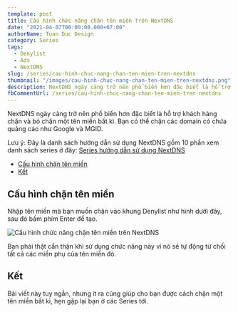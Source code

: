 ```yaml
---
template: post
title: Cấu hình chức năng chặn tên miền trên NextDNS
date: "2021-04-07T00:00:00.000+07:00"
authorName: Tuan Duc Design
category: Series
tags:
  - Denylist
  - Ads
  - NextDNS
slug: /series/cau-hinh-chuc-nang-chan-ten-mien-tren-nextdns
thumbnail: "/images/cau-hinh-chuc-nang-chan-ten-mien-tren-nextdns.png"
description: NextDNS ngày càng trở nên phổ biến hơn đặc biết là hỗ trợ chặn và bỏ chặn một tên miền bất kì. Bạn có thể chặn các domain có chứa quảng cáo như Google và MGID.
fbCommentUrl: /series/cau-hinh-chuc-nang-chan-ten-mien-tren-nextdns
---
```


NextDNS ngày càng trở nên phổ biến hơn đặc biết là hỗ trợ khách hàng chặn và bỏ chặn một tên miền bất kì. Bạn có thể chặn các domain có chứa quảng cáo như Google và MGID.

Lưu ý: Đây là danh sách hướng dẫn sử dụng NextDNS gồm 10 phần xem danh sách series ở đây: [Series hướng dẫn sử dụng NextDNS](https://tuanducdesign.com/series-nextdns)

- [Cấu hình chặn tên miền](#cấu-hình-chặn-tên-miền)
- [Kết](#kết)

## Cấu hình chặn tên miền

Nhập tên miền mà bạn muốn chặn vào khung Denylist như hình dưới đây, sau đó bấm phím Enter để tạo.

![Cấu hình chức năng chặn tên miền trên NextDNS](/images/cau-hinh-chuc-nang-chan-ten-mien-tren-nextdns.png)

Bạn phải thật cẩn thận khi sử dụng chức năng này vì nó sẽ tự động từ chối tất cả các miền phụ của tên miền đó.

## Kết

Bài viết này tuy ngắn, nhưng ít ra cũng giúp cho bạn được cách chặn một tên miền bất kì, hẹn gặp lại bạn ở các Series tới.
